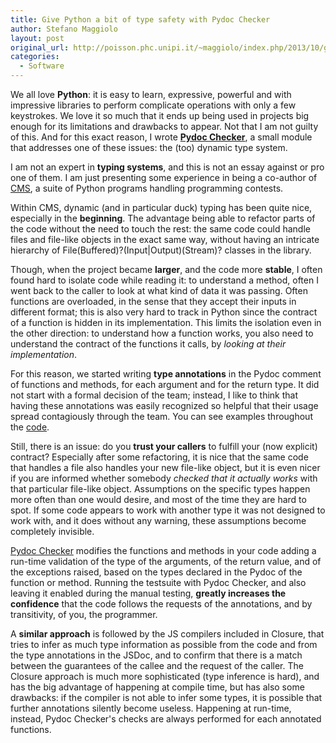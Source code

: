 ```yaml
---
title: Give Python a bit of type safety with Pydoc Checker
author: Stefano Maggiolo
layout: post
original_url: http://poisson.phc.unipi.it/~maggiolo/index.php/2013/10/give-python-a-bit-of-type-safety-with-pydoc-checker/
categories:
  - Software
---
```

We all love **Python**: it is easy to learn, expressive, powerful and with impressive libraries to perform complicate operations with only a few keystrokes. We love it so much that it ends up being used in projects big enough for its limitations and drawbacks to appear. Not that I am not guilty of this. And for this exact reason, I wrote **[Pydoc Checker][1]**, a small module that addresses one of these issues: the (too) dynamic type system.

 [1]: https://github.com/stefano-maggiolo/pydocchecker

<!--more-->

I am not an expert in **typing systems**, and this is not an essay against or pro one of them. I am just presenting some experience in being a co-author of [CMS][2], a suite of Python programs handling programming contests.

 [2]: http://github.com/cms-dev/cms

Within CMS, dynamic (and in particular duck) typing has been quite nice, especially in the **beginning**. The advantage being able to refactor parts of the code without the need to touch the rest: the same code could handle files and file-like objects in the exact same way, without having an intricate hierarchy of File(Buffered)?(Input\|Output)(Stream)? classes in the library.

Though, when the project became **larger**, and the code more **stable**, I often found hard to isolate code while reading it: to understand a method, often I went back to the caller to look at what kind of data it was passing. Often functions are overloaded, in the sense that they accept their inputs in different format; this is also very hard to track in Python since the contract of a function is hidden in its implementation. This limits the isolation even in the other direction: to understand how a function works, you also need to understand the contract of the functions it calls, by *looking at their implementation*.

For this reason, we started writing **type annotations** in the Pydoc comment of functions and methods, for each argument and for the return type. It did not start with a formal decision of the team; instead, I like to think that having these annotations was easily recognized so helpful that their usage spread contagiously through the team. You can see examples throughout the [code][3].

 [3]: https://github.com/cms-dev/cms/blob/master/cms/service/EvaluationService.py

Still, there is an issue: do you **trust your callers** to fulfill your (now explicit) contract? Especially after some refactoring, it is nice that the same code that handles a file also handles your new file-like object, but it is even nicer if you are informed whether somebody *checked that it actually works* with that particular file-like object. Assumptions on the specific types happen more often than one would desire, and most of the time they are hard to spot. If some code appears to work with another type it was not designed to work with, and it does without any warning, these assumptions become completely invisible.

[Pydoc Checker][1] modifies the functions and methods in your code adding a run-time validation of the type of the arguments, of the return value, and of the exceptions raised, based on the types declared in the Pydoc of the function or method. Running the testsuite with Pydoc Checker, and also leaving it enabled during the manual testing, **greatly increases the confidence** that the code follows the requests of the annotations, and by transitivity, of you, the programmer.

A **similar approach** is followed by the JS compilers included in Closure, that tries to infer as much type information as possible from the code and from the type annotations in the JSDoc, and to confirm that there is a match between the guarantees of the callee and the request of the caller. The Closure approach is much more sophisticated (type inference is hard), and has the big advantage of happening at compile time, but has also some drawbacks: if the compiler is not able to infer some types, it is possible that further annotations silently become useless. Happening at run-time, instead, Pydoc Checker's checks are always performed for each annotated functions.

